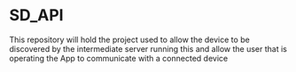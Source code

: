 # SD_API

This repository will hold the project used to allow the device to be discovered by the intermediate server running this and allow the user
    that is operating the App to communicate with a connected device